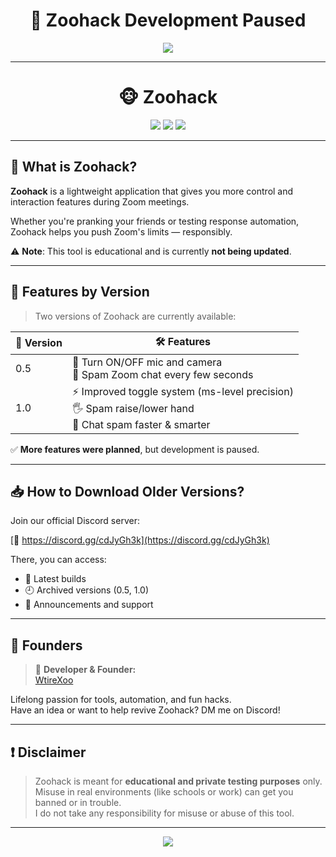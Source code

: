 <h1 align="center">
  🛑 Zoohack Development Paused
</h1>

<p align="center">
  <img src="https://readme-typing-svg.demolab.com?font=Fira+Code&pause=1000&color=FF5F5F&center=true&vCenter=true&width=600&lines=Development+Paused+as+of+7.6.2025+10%3A10;No+ETA+for+Resume;Zoohack+is+on+hold..." />
</p>

---

<h1 align="center">
  🐵 Zoohack
</h1>

<p align="center">
  <img src="https://img.shields.io/badge/Status-Paused-red?style=for-the-badge" />
  <img src="https://img.shields.io/badge/Platform-Windows-blue?style=for-the-badge&logo=windows" />
  <img src="https://img.shields.io/badge/Zoom+Utilities-Experimental-lightgrey?style=for-the-badge" />
</p>

---

## 📜 What is Zoohack?

**Zoohack** is a lightweight application that gives you more control and interaction features during Zoom meetings.

Whether you're pranking your friends or testing response automation, Zoohack helps you push Zoom's limits — responsibly.

⚠️ **Note**: This tool is educational and is currently **not being updated**.

---

## 🧩 Features by Version

> Two versions of Zoohack are currently available:

| 🔢 Version | 🛠️ Features                                                                 |
|-----------|------------------------------------------------------------------------------|
| 0.5       | 🔁 Turn ON/OFF mic and camera<br>💬 Spam Zoom chat every few seconds         |
| 1.0       | ⚡ Improved toggle system (ms-level precision)<br>🖐️ Spam raise/lower hand<br>💬 Chat spam faster & smarter |

✅ **More features were planned**, but development is paused.

---

## 📥 How to Download Older Versions?

Join our official Discord server:

[🔗 https://discord.gg/cdJyGh3k](https://discord.gg/cdJyGh3k)

There, you can access:
- 📁 Latest builds
- 🕘 Archived versions (0.5, 1.0)
- 📣 Announcements and support

---

## 👑 Founders

> 🧠 **Developer & Founder:**  
> [WtireXoo](https://github.com/wtirexoo)

Lifelong passion for tools, automation, and fun hacks.  
Have an idea or want to help revive Zoohack? DM me on Discord!

---

## ❗ Disclaimer

> Zoohack is meant for **educational and private testing purposes** only.  
> Misuse in real environments (like schools or work) can get you banned or in trouble.  
> I do not take any responsibility for misuse or abuse of this tool.

---

<p align="center">
  <img src="https://readme-typing-svg.demolab.com?font=Fira+Code&pause=1000&color=FFFFFF&center=true&vCenter=true&width=500&lines=Thanks+for+using+Zoohack.;See+you+in+the+next+update+🛸" />
</p>
